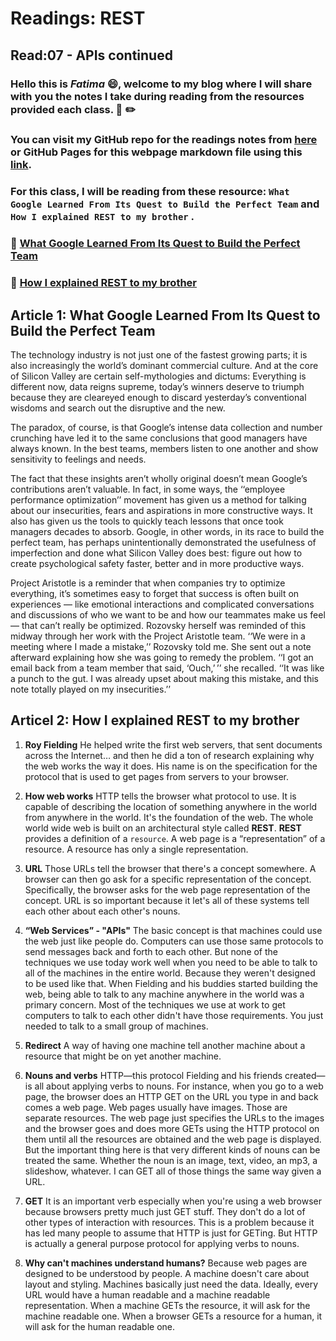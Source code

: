 # Readings: REST
## Read:07 - APIs continued

### Hello this is ***Fatima*** :smile:, welcome to my blog where I will share with you the notes I take during reading from the resources provided each class. :closed_book: :pencil2:
### You can visit my GitHub repo for the readings notes from [here](https://github.com/fati-ma/reading-notes-301) or GitHub Pages for this webpage markdown file using this [link](https://fati-ma.github.io/reading-notes-301/read-07).

### For this class, I will be reading from these resource: `What Google Learned From Its Quest to Build the Perfect Team` and `How I explained REST to my brother` .

### :pushpin: [What Google Learned From Its Quest to Build the Perfect Team](https://www.nytimes.com/2016/02/28/magazine/what-google-learned-from-its-quest-to-build-the-perfect-team.html)
### :pushpin: [How I explained REST to my brother](https://gist.github.com/brookr/5977550)


## Article 1: What Google Learned From Its Quest to Build the Perfect Team

The technology industry is not just one of the fastest growing parts; it is also increasingly the world’s dominant commercial culture. And at the core of Silicon Valley are certain self-mythologies and dictums: Everything is different now, data reigns supreme, today’s winners deserve to triumph because they are cleareyed enough to discard yesterday’s conventional wisdoms and search out the disruptive and the new.

The paradox, of course, is that Google’s intense data collection and number crunching have led it to the same conclusions that good managers have always known. In the best teams, members listen to one another and show sensitivity to feelings and needs.

The fact that these insights aren’t wholly original doesn’t mean Google’s contributions aren’t valuable. In fact, in some ways, the ‘‘employee performance optimization’’ movement has given us a method for talking about our insecurities, fears and aspirations in more constructive ways. It also has given us the tools to quickly teach lessons that once took managers decades to absorb. Google, in other words, in its race to build the perfect team, has perhaps unintentionally demonstrated the usefulness of imperfection and done what Silicon Valley does best: figure out how to create psychological safety faster, better and in more productive ways.

Project Aristotle is a reminder that when companies try to optimize everything, it’s sometimes easy to forget that success is often built on experiences — like emotional interactions and complicated conversations and discussions of who we want to be and how our teammates make us feel — that can’t really be optimized. Rozovsky herself was reminded of this midway through her work with the Project Aristotle team. ‘‘We were in a meeting where I made a mistake,’’ Rozovsky told me. She sent out a note afterward explaining how she was going to remedy the problem. ‘‘I got an email back from a team member that said, ‘Ouch,’ ’’ she recalled. ‘‘It was like a punch to the gut. I was already upset about making this mistake, and this note totally played on my insecurities.’’


## Articel 2: How I explained REST to my brother

1. **Roy Fielding**
He helped write the first web servers, that sent documents across the Internet… and then he did a ton of research explaining why the web works the way it does. His name is on the specification for the protocol that is used to get pages from servers to your browser.

2. **How web works**
HTTP tells the browser what protocol to use. It is capable of describing the location of something anywhere in the world from anywhere in the world. It's the foundation of the web. The whole world wide web is built on an architectural style called **REST**. **REST** provides a definition of a `resource`.
A web page is a “representation” of a resource. A resource has only a single representation. 

3. **URL**
Those URLs tell the browser that there's a concept somewhere. A browser can then go ask for a specific representation of the concept. Specifically, the browser asks for the web page representation of the concept.
URL is so important because it let's all of these systems tell each other about each other's nouns.

4. **“Web Services” - "APIs"**
The basic concept is that machines could use the web just like people do.
Computers can use those same protocols to send messages back and forth to each other. 
But none of the techniques we use today work well when you need to be able to talk to all of the machines in the entire world. Because they weren't designed to be used like that. When Fielding and his buddies started building the web, being able to talk to any machine anywhere in the world was a primary concern. Most of the techniques we use at work to get computers to talk to each other didn't have those requirements. You just needed to talk to a small group of machines.

5. **Redirect**
A way of having one machine tell another machine about a resource that might be on yet another machine.

6. **Nouns and verbs**
HTTP—this protocol Fielding and his friends created—is all about applying verbs to nouns. For instance, when you go to a web page, the browser does an HTTP GET on the URL you type in and back comes a web page.
Web pages usually have images. Those are separate resources. The web page just specifies the URLs to the images and the browser goes and does more GETs using the HTTP protocol on them until all the resources are obtained and the web page is displayed. But the important thing here is that very different kinds of nouns can be treated the same. Whether the noun is an image, text, video, an mp3, a slideshow, whatever. I can GET all of those things the same way given a URL.

7. **GET**
It is an important verb especially when you're using a web browser because browsers pretty much just GET stuff. They don't do a lot of other types of interaction with resources. This is a problem because it has led many people to assume that HTTP is just for GETing. But HTTP is actually a general purpose protocol for applying verbs to nouns.

8. **Why can't machines understand humans?**
Because web pages are designed to be understood by people. A machine doesn't care about layout and styling. Machines basically just need the data. Ideally, every URL would have a human readable and a machine readable representation. When a machine GETs the resource, it will ask for the machine readable one. When a browser GETs a resource for a human, it will ask for the human readable one.



